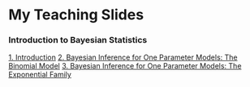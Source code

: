 # My Teaching Slides

### Introduction to Bayesian Statistics

[1. Introduction](Bayesian/F14MATH9810_Lec1.pdf)
[2. Bayesian Inference for One Parameter Models: The Binomial Model](Bayesian/F14MATH9810_Lec2.pdf)
[3. Bayesian Inference for One Parameter Models: The Exponential Family](Bayesian/F14MATH9810_Lec3.pdf)
